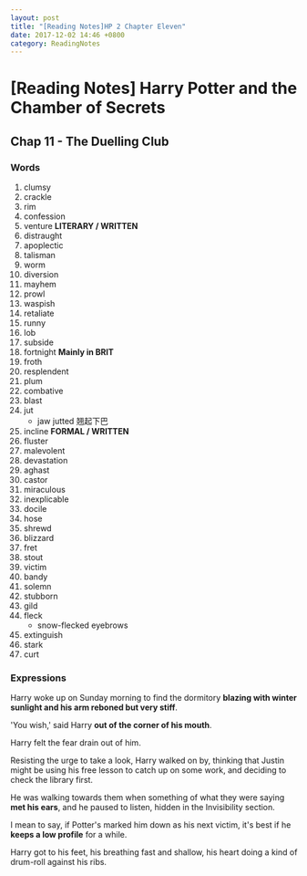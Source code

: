 ```yaml
---
layout: post
title: "[Reading Notes]HP 2 Chapter Eleven"
date: 2017-12-02 14:46 +0800
category: ReadingNotes
---
```


# [Reading Notes] Harry Potter and the Chamber of Secrets

## Chap 11 - The Duelling Club

### Words

1. clumsy
2. crackle
3. rim
4. confession
5. venture **LITERARY / WRITTEN**
6. distraught
7. apoplectic
8. talisman
9. worm
10. diversion
11. mayhem
12. prowl
13. waspish
14. retaliate
15. runny
16. lob
17. subside
18. fortnight **Mainly in BRIT**
19. froth
20. resplendent
21. plum
22. combative
23. blast
24. jut
    * jaw jutted 翘起下巴
25. incline **FORMAL / WRITTEN**
26. fluster
27. malevolent
28. devastation
29. aghast
30. castor
31. miraculous
32. inexplicable
33. docile
34. hose
35. shrewd
36. blizzard
37. fret
38. stout
39. victim
40. bandy
41. solemn
42. stubborn
43. gild
44. fleck
    * snow-flecked eyebrows
45. extinguish
46. stark
47. curt

### Expressions

Harry woke up on Sunday morning to find the dormitory **blazing with winter sunlight and his arm reboned but very stiff**.

'You wish,' said Harry **out of the corner of his mouth**.

Harry felt the fear drain out of him.

Resisting the urge to take a look, Harry walked on by, thinking that Justin might be using his free lesson to catch up on some work, and deciding to check the library first.

He was walking towards them when something of what they were saying **met his ears**, and he paused to listen, hidden in the Invisibility section.

I mean to say, if Potter's marked him down as his next victim, it's best if he **keeps a low profile** for a while.

Harry got to his feet, his breathing fast and shallow, his heart doing a kind of drum-roll against his ribs.
